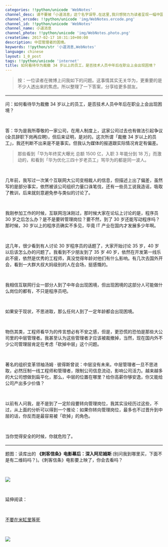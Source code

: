 ```yaml
---
categories: !!python/unicode 'WebNotes'
channel_desc: 请不要被「小道消息」这个名字误导.在这里,我只想努力为读者呈现一幅中国互联网的清明上河图.
channel_ercode: !!python/unicode 'img/WebNotes.ercode.png'
channel_id: !!python/unicode 'WebNotes'
channel_name: 小道消息
channel_photo: !!python/unicode 'img/WebNotes.photo.png'
createtime: 2017-02-17 10:31:10+00:00
description: 中层管理者的困境。
keywords: !!python/str '小道消息,WebNotes'
language: chinese
layout: 1_0_post
tags: !!python/unicode 'internet'
title: 如何看待华为裁撤 34 岁以上的员工，是否技术人员中年后在职业上会出现困境？
---
```

<div class="rich_media_content" id="js_content">
<blockquote>
<p>
          按：一位读者在微博上问我如下的问题。这事情其实无关华为，更重要的是不少人透出来的焦虑。所以整理了一下答案，分享给更多朋友。
         </p>
</blockquote>
<hr style="margin-top: 1em; margin-bottom: 1em; font-size: 16px; white-space: normal; font-family: Lato, Helvetica, Arial, freesans, clean, sans-serif; border-right-width: 0px; border-bottom-width: 0px; border-left-width: 0px; border-top-style: solid; border-top-color: rgb(234, 234, 234); height: 1px; color: rgb(51, 51, 51);"/>
<p style="white-space: normal;">
         问：如何看待华为裁撤 34 岁以上的员工，是否技术人员中年后在职业上会出现困境？
        </p>
<p>
<br/>
</p>
<p>
         答：华为是我所尊敬的一家公司，在用人制度上，这家公司过去也有做法引起争议(全员辞职下岗再应聘)，但后来证明，是对的。这次所谓「裁撤 34 岁以上的员工」，我还判断不出来是不是事实。但我认为媒体的报道跟实际情况肯定有偏差。
        </p>
<p>
<span style="color: rgb(51, 51, 51); font-family: Helvetica, STHeiti; font-size: 12px; font-variant-ligatures: normal; orphans: 2;  widows: 2; background-color: rgb(255, 255, 255);">
</span>
<span style="color: rgb(51, 51, 51); font-family: Helvetica, STHeiti; font-size: 12px; font-variant-ligatures: normal; orphans: 2;  widows: 2; background-color: rgb(255, 255, 255);">
</span>
</p>
<blockquote>
<p>
          那些看到「华为年终奖大曝光 总额 1500 亿，入职 3 年能分到 18 万」而激动的，和看到「华为优化三四十岁老员工」骂华为的都是同一波人。
         </p>
</blockquote>
<p>
<br/>
</p>
<p>
         几年前，我写过一次某个互联网大公司变相裁人的信息，但描述上出了偏差，虽然写的是部分事实，依然被该公司组织力量口诛笔伐，还有一些员工说我造谣，吸取了教训，后来就刻意避免参与类似的讨论了。
        </p>
<p>
<br/>
</p>
<p>
         我刚参加工作的时候，互联网泡沫刚过，那时候大家在论坛上讨论的是，程序员 30 岁之后怎么办？是不是要转管理岗位？要不然，到了 30 岁还能写动程序吗？那时候，30 岁以上的程序员确实不多见，毕竟 IT 产业在国内才发展多少年啊。
        </p>
<p>
<br/>
</p>
<p>
         这几年，很少看到有人讨论 30 岁程序员的话题了，大家开始讨论 35 岁，40 岁以后该怎么办的问题了。我看到不少朋友到了 35 岁 40 岁，依然在开发第一线乐此不疲，依然是优秀的工程师，真没觉得年龄对他们有什么影响。有几次去国外开会，看到一大群大叔大妈级别的人在会场，挺感慨的。
        </p>
<p>
<br/>
</p>
<p>
         我相信互联网行业一部分人到了中年会出现困境，但出现困境的这部分人可能做什么岗位的都有，不只是程序员吧。
        </p>
<p>
<br/>
</p>
<p>
         如果安于现状，不思进取，那么任何人到了一定年龄都会出现困境。
        </p>
<p>
<br/>
</p>
<p>
         物伤其类，工程师看华为的传言想必有不安之感，但是，更恐慌的恐怕是那些大公司里的中层管理者。我甚至认为这些管理者才应该被裁撤掉，当然，现在国内外不少公司管理层肯定在考虑「砍掉中层」这个问题。
        </p>
<p>
<br/>
</p>
<p>
         著名的组织变革领袖汤姆 · 彼得斯曾说：中层没有未来。中层管理者一旦不思进取，必然压制一线工程师和管理者，限制公司信息流动，影响公司活力。越来越多的大公司想做到扁平化，那么，中层的位置在哪里？给你高薪你够安逸，你又能给公司产出多少价值？
        </p>
<p>
<br/>
</p>
<p>
         以前有人问我，是不是到了一定阶段要转向管理岗位，我其实没经历过这些，不过，从上面的分析可以得到一个推论：如果你转向管理岗位，最多也不过晋升到中层的话，你反而是最容易被「砍掉」的角色。
        </p>
<p>
<br/>
</p>
<p>
         当你觉得安全的时候，你就危险了。
        </p>
<hr style="margin-top: 1em; margin-bottom: 1em; font-size: 16px; white-space: normal; font-family: Lato, Helvetica, Arial, freesans, clean, sans-serif; border-right-width: 0px; border-bottom-width: 0px; border-left-width: 0px; border-top-style: solid; border-top-color: rgb(234, 234, 234); height: 1px; color: rgb(51, 51, 51);"/>
<p>
         题图：读库出的
         <strong>
          《刺客信条》电影幕后：深入阿尼姆斯
         </strong>
         (别问我到哪里买，下面不是有二维码吗？)。《刺客信条》电影要上映了，你会去看吗？
        </p>
<p>
<br/>
</p>
<p>
<img data-ratio="1.8245033112582782" data-s="300,640" data-src="" data-type="png" data-w="604" src="{{ '/img/ow5rEn8QGlECSeB5x5eLEtzcaHY0qIsIdYXejptEoQ6WeI5iaYV02cu8PicLV1ia2iatAM8PgMib8ygtgNvtMXm0a8g.png' | prepend: site.img | replace: '//','/' }}"/>
</p>
<p>
<br/>
</p>
<p>
         延伸阅读：
        </p>
<p>
<br/>
</p>
<p>
<a data_ue_src="http://mp.weixin.qq.com/s?__biz=MjM5ODIyMTE0MA==&amp;mid=206525565&amp;idx=1&amp;sn=5ac8652504bdbe7e629792964f636de8&amp;scene=21#wechat_redirect" href="http://mp.weixin.qq.com/s?__biz=MjM5ODIyMTE0MA==&amp;mid=206525565&amp;idx=1&amp;sn=5ac8652504bdbe7e629792964f636de8&amp;scene=21#wechat_redirect" target="_blank">
          不要在米缸里等死
         </a>
</p>
<p>
<br/>
</p>
<p>
<img data-ratio="1.3074866310160427" data-s="300,640" data-src="" data-type="jpeg" data-w="1122" src="{{ '/img/ow5rEn8QGlHvdRrF4lib9iaicHjMadhR112HaBegOC1icDEOnmUExfWA2yG8kGJpchn8GPECSrgELS3Z9OO31ynXCQ.jpeg' | prepend: site.img | replace: '//','/' }}"/>
</p>
<p>
<br/>
</p>
</div>